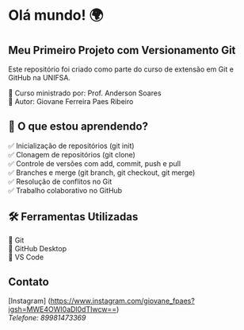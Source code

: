 # Olá mundo! 🌍
 ## Meu Primeiro Projeto com Versionamento Git

 Este repositório foi criado como parte do curso de extensão em Git e GitHub na UNIFSA.

📌 Curso ministrado por: Prof. Anderson Soares  
📌 Autor: Giovane Ferreira Paes Ribeiro  

## 📌 O que estou aprendendo?
✅ Inicialização de repositórios (git init)  
✅ Clonagem de repositórios (git clone)  
✅ Controle de versões com add, commit, push e pull  
✅ Branches e merge (git branch, git checkout, git merge)  
✅ Resolução de conflitos no Git  
✅ Trabalho colaborativo no GitHub  

## 🛠️ Ferramentas Utilizadas  
🔹 Git  
🔹 GitHub Desktop  
🔹 VS Code  

## Contato
[Instagram] (https://www.instagram.com/giovane_fpaes?igsh=MWE4OWI0aDl0dTIwcw==)  
_Telefone: 89981473369_
